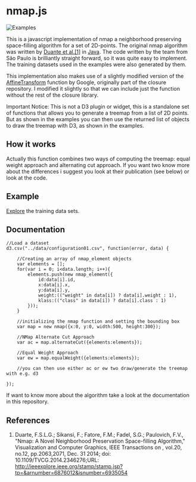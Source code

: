 # nmap.js

![Examples](https://raw.githubusercontent.com/sebastian-meier/nmap.js/master/img/example.png)

This is a javascript implementation of nmap a neighborhood preserving space-filling algorithm for a set of 2D-points. The original nmap algorithm was written by [Duante et al.[1]](http://nmap.vicg.icmc.usp.br/) in [Java](https://github.com/felipelageduarte/NMap). The code written by the team from São Paulo is brilliantly straight forward, so it was quite easy to implement. The training datasets used in the examples were also generated by them.

This implementation also makes use of a slightly modified version of the [AffineTransform](http://www.hobsonassoc.com/scripts/closure/goog/docs/class_goog_graphics_AffineTransform.html) function by Google, originally part of the closure repository. I modified it slightly so that we can include just the function without the rest of the closure library.

Important Notice: This is not a D3 plugin or widget, this is a standalone set of functions that allows you to generate a treemap from a list of 2D points. But as shown in the examples you can then use the returned list of objects to draw the treemap with D3, as shown in the examples.

## How it works

Actually this function combines two ways of computing the treemap: equal weight approach and alternating cut approach. If you want two know more about the differences i suggest you look at their publication (see below) or look at the code.

## Example

[Explore](http://prjcts.sebastianmeier.eu/nmap/examples/) the training data sets.

## Documentation
```
//Load a dataset
d3.csv("../data/configuration01.csv", function(error, data) {

	//Creating an array of nmap_element objects
	var elements = [];
	for(var i = 0; i<data.length; i++){
		elements.push(new nmap_element({
			id:data[i].id,
			x:data[i].x,
			y:data[i].y,
			weight:(("weight" in data[i]) ? data[i].weight : 1),
			klass:(("class" in data[i]) ? data[i].class : 1)
		}));
	}

	//initializing the nmap function and setting the bounding box
	var map = new nmap({x:0, y:0, width:500, height:300});

	//NMap Alternate Cut Approach
	var ac = map.alternateCut({elements:elements});

	//Equal Weight Approach
	var ew = map.equalWeight({elements:elements});

	//you can then use either ac or ew two draw/generate the treemap with e.g. d3
	
});
```
If want to know more about the algorithm take a look at the documentation in this repository.

## References
1. Duarte, F.S.L.G.; Sikansi, F.; Fatore, F.M.; Fadel, S.G.; Paulovich, F.V., "Nmap: A Novel Neighborhood Preservation Space-filling Algorithm," Visualization and Computer Graphics, IEEE Transactions on , vol.20, no.12, pp.2063,2071, Dec. 31 2014; doi: 10.1109/TVCG.2014.2346276;URL: http://ieeexplore.ieee.org/stamp/stamp.jsp?tp=&arnumber=6876012&isnumber=6935054